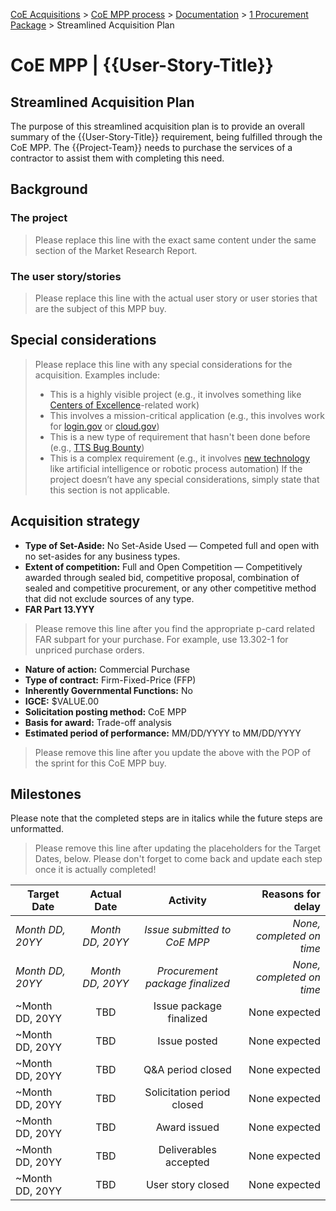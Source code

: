 [CoE Acquisitions](https://github.com/GSA/coe-acquisitions) > [CoE MPP process](https://github.com/GSA/coe-mpp-process/) > [Documentation](https://github.com/GSA/coe-mpp-process/documentation/) > [1 Procurement Package](https://github.com/GSA/coe-mpp-process/documentation/1-procurement-package) > Streamlined Acquisition Plan

# CoE MPP | {{User-Story-Title}}
## Streamlined Acquisition Plan

The purpose of this streamlined acquisition plan is to provide an overall summary of the {{User-Story-Title}} requirement, being fulfilled through the CoE MPP. The {{Project-Team}} needs to purchase the services of a contractor to assist them with completing this need.

## Background
### The project
> Please replace this line with the exact same content under the same section of the Market Research Report.

### The user story/stories
> Please replace this line with the actual user story or user stories that are the subject of this MPP buy.

## Special considerations
> Please replace this line with any special considerations for the acquisition. Examples include:
> * This is a highly visible project (e.g., it involves something like [Centers of Excellence](https://coe.gsa.gov/)-related work)
> * This involves a mission-critical application (e.g., this involves work for [login.gov](https://login.gov/) or [cloud.gov](https://cloud.gov/))
> * This is a new type of requirement that hasn't been done before (e.g., [TTS Bug Bounty](https://github.com/18F/tts-buy-bug-bounty))
> * This is a complex requirement (e.g., it involves [new technology](https://github.com/GSA/coe-discovery-bpa) like artificial intelligence or robotic process automation)
> If the project doesn’t have any special considerations, simply state that this section is not applicable.

## Acquisition strategy
* **Type of Set-Aside:** No Set-Aside Used — Competed full and open with no set-asides for any business types.
* **Extent of competition:** Full and Open Competition — Competitively awarded through sealed bid, competitive proposal, combination of sealed and competitive procurement, or any other competitive method that did not exclude sources of any type.
* **FAR Part 13.YYY**
> Please remove this line after you find the appropriate p-card related FAR subpart for your purchase. For example, use 13.302-1 for unpriced purchase orders.
* **Nature of action:** Commercial Purchase
* **Type of contract:** Firm-Fixed-Price (FFP)
* **Inherently Governmental Functions:** No
* **IGCE:** $VALUE.00
* **Solicitation posting method:** CoE MPP
* **Basis for award:** Trade-off analysis
* **Estimated period of performance:** MM/DD/YYYY to MM/DD/YYYY
> Please remove this line after you update the above with the POP of the sprint for this CoE MPP buy.

## Milestones
Please note that the completed steps are in italics while the future steps are unformatted.
> Please remove this line after updating the placeholders for the Target Dates, below. Please don't forget to come back and update each step once it is actually completed!

| Target Date      | Actual Date      | Activity                     | Reasons for delay      |
| ---------------- |:----------------:|:----------------------------:| ----------------------:|
| _Month DD, 20YY_ | _Month DD, 20YY_ | _Issue submitted to CoE MPP_ | _None, completed on time_ |
| _Month DD, 20YY_ | _Month DD, 20YY_ | _Procurement package finalized_ | _None, completed on time_ |
| ~Month DD, 20YY | TBD | Issue package finalized | None expected |
| ~Month DD, 20YY | TBD | Issue posted | None expected |
| ~Month DD, 20YY | TBD | Q&A period closed | None expected |
| ~Month DD, 20YY | TBD | Solicitation period closed | None expected |
| ~Month DD, 20YY | TBD | Award issued | None expected |
| ~Month DD, 20YY | TBD | Deliverables accepted | None expected |
| ~Month DD, 20YY | TBD | User story closed | None expected |
